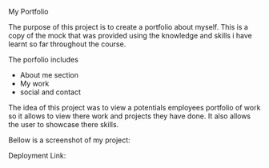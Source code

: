 My Portfolio

The purpose of this project is to create a portfolio about myself. This is a copy of the mock that was provided using the knowledge and skills i have learnt so far throughout the course.

The porfolio includes

- About me section
- My work 
- social and contact 

The idea of this project was to view a potentials employees portfolio of work so it allows to view there work and projects they have done. It also allows the user to showcase there skills.

Bellow is a screenshot of my project:


Deployment Link:


